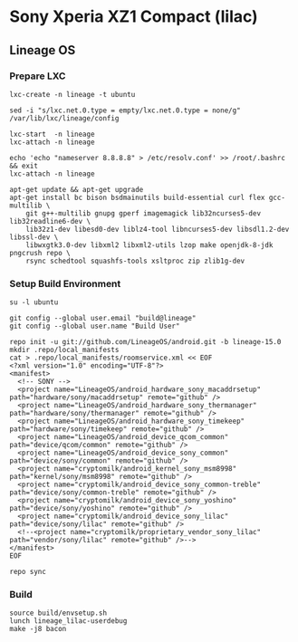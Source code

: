 # Sony Xperia XZ1 Compact (lilac)

## Lineage OS
### Prepare LXC

    lxc-create -n lineage -t ubuntu

    sed -i "s/lxc.net.0.type = empty/lxc.net.0.type = none/g" /var/lib/lxc/lineage/config

    lxc-start  -n lineage
    lxc-attach -n lineage

    echo 'echo "nameserver 8.8.8.8" > /etc/resolv.conf' >> /root/.bashrc && exit
    lxc-attach -n lineage

    apt-get update && apt-get upgrade
    apt-get install bc bison bsdmainutils build-essential curl flex gcc-multilib \
        git g++-multilib gnupg gperf imagemagick lib32ncurses5-dev lib32readline6-dev \
        lib32z1-dev libesd0-dev liblz4-tool libncurses5-dev libsdl1.2-dev libssl-dev \
        libwxgtk3.0-dev libxml2 libxml2-utils lzop make openjdk-8-jdk pngcrush repo \
        rsync schedtool squashfs-tools xsltproc zip zlib1g-dev

### Setup Build Environment

    su -l ubuntu

    git config --global user.email "build@lineage"
    git config --global user.name "Build User"

    repo init -u git://github.com/LineageOS/android.git -b lineage-15.0
    mkdir .repo/local_manifests
    cat > .repo/local_manifests/roomservice.xml << EOF
    <?xml version="1.0" encoding="UTF-8"?>
    <manifest>
      <!-- SONY -->
      <project name="LineageOS/android_hardware_sony_macaddrsetup" path="hardware/sony/macaddrsetup" remote="github" />
      <project name="LineageOS/android_hardware_sony_thermanager" path="hardware/sony/thermanager" remote="github" />
      <project name="LineageOS/android_hardware_sony_timekeep" path="hardware/sony/timekeep" remote="github" />
      <project name="LineageOS/android_device_qcom_common" path="device/qcom/common" remote="github" />
      <project name="LineageOS/android_device_sony_common" path="device/sony/common" remote="github" />
      <project name="cryptomilk/android_kernel_sony_msm8998" path="kernel/sony/msm8998" remote="github" />
      <project name="cryptomilk/android_device_sony_common-treble" path="device/sony/common-treble" remote="github" />
      <project name="cryptomilk/android_device_sony_yoshino" path="device/sony/yoshino" remote="github" />
      <project name="cryptomilk/android_device_sony_lilac" path="device/sony/lilac" remote="github" />
      <!--<project name="cryptomilk/proprietary_vendor_sony_lilac" path="vendor/sony/lilac" remote="github" />-->
    </manifest>
    EOF

    repo sync

### Build

    source build/envsetup.sh
    lunch lineage_lilac-userdebug
    make -j8 bacon
